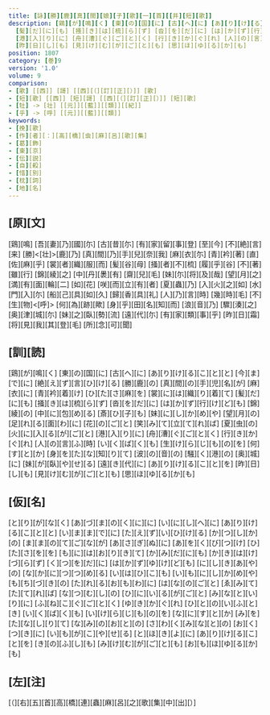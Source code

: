 ```yaml
---
title: [詠][勝][鹿][真][間][娘][子][歌][一][首][[并][短][歌]]
description: [鶏][が][鳴][く] [東][の][国][に] [古][へ][に] [あ][り][け][る][こ][と][と] [今][ま][で][に] [絶][え][ず][言][ひ][け][る] [勝][鹿][の] [真][間][の][手][児][名][が] [麻][衣][に] [青][衿][着][け] [ひ][た][さ][麻][を] [裳][に][は][織][り][着][て]
  [髪][だ][に][も] [掻][き][は][梳][ら][ず] [沓][を][だ][に] [は][か][ず][行][け][ど][も] [錦][綾][の] [中][に][包][め][る] [斎][ひ][子][も] [妹][に][し][か][め][や] [望][月][の] [足][れ][る][面][わ][に] [花][の][ご][と] [笑][み][て][立][て][れ][ば] [夏][虫][の] [火][に][入][る][が][ご][と]
  [港][入][り][に] [舟][漕][ぐ][ご][と][く] [行][き][か][ぐ][れ] [人][の][言][ふ][時] [い][く][ば][く][も] [生][け][ら][じ][も][の][を] [何][す][と][か] [身][を][た][な][知][り][て] [波][の][音][の] [騒][く][港][の] [奥][城][に] [妹][が][臥][や][せ][る] [遠][き][代][に] [あ][り][け][る][こ][と][を]
  [昨][日][し][も] [見][け][む][が][ご][と][も] [思][ほ][ゆ][る][か][も]
position: 1807
category: [巻]9
version: '1.0'
volume: 9
comparison:
- [歌] [[西]] [謌] [[西][（][訂][正][）]] [歌]
- [短][歌] [[西]] [短][謌] [[西][（][訂][正][）]] [短][歌]
- [牡] -> [壮] [[元]][[藍]][[類]][[紀]]
- [乎] -> [呼] [[元]][[藍]][[類]]
keywords:
- [挽][歌]
- [作][者][：][高][橋][虫][麻][呂][歌][集]
- [葛][飾]
- [東][京]
- [伝][説]
- [自][殺]
- [惜][別]
- [枕][詞]
- [地][名]
---
```


## [原][文]

[鶏][鳴] [吾][妻][乃][國][尓] [古][昔][尓] [有][家][留][事][登] [至][今] [不][絶][言][来] [勝]<[壮]>[鹿][乃] [真][間][乃][手][兒][奈][我] [麻][衣][尓] [青][衿][著] [直][佐][麻][乎] [裳][者][織][服][而] [髪][谷][母] [掻][者][不][梳] [履][乎][谷] [不][著][雖][行] [錦][綾][之] [中][丹][褁][有] [齋][兒][毛] [妹][尓][将][及][哉] [望][月][之] [満][有][面][輪][二] [如][花] [咲][而][立][有][者] [夏][蟲][乃] [入][火][之][如] [水][門][入][尓] [船][己][具][如][久] [歸][香][具][礼] [人][乃][言][時] [幾][時][毛] [不][生][物]<[呼]> [何][為][跡][歟] [身][乎][田][名][知][而] [浪][音][乃] [驟][湊][之] [奥][津][城][尓] [妹][之][臥][勢][流] [遠][代][尓] [有][家][類][事][乎] [昨][日][霜] [将][見][我][其][登][毛] [所][念][可][聞]

## [訓][読]

[鶏][が][鳴][く] [東][の][国][に] [古][へ][に] [あ][り][け][る][こ][と][と] [今][ま][で][に] [絶][え][ず][言][ひ][け][る] [勝][鹿][の] [真][間][の][手][児][名][が] [麻][衣][に] [青][衿][着][け] [ひ][た][さ][麻][を] [裳][に][は][織][り][着][て] [髪][だ][に][も] [掻][き][は][梳][ら][ず] [沓][を][だ][に] [は][か][ず][行][け][ど][も] [錦][綾][の] [中][に][包][め][る] [斎][ひ][子][も] [妹][に][し][か][め][や] [望][月][の] [足][れ][る][面][わ][に] [花][の][ご][と] [笑][み][て][立][て][れ][ば] [夏][虫][の] [火][に][入][る][が][ご][と] [港][入][り][に] [舟][漕][ぐ][ご][と][く] [行][き][か][ぐ][れ] [人][の][言][ふ][時] [い][く][ば][く][も] [生][け][ら][じ][も][の][を] [何][す][と][か] [身][を][た][な][知][り][て] [波][の][音][の] [騒][く][港][の] [奥][城][に] [妹][が][臥][や][せ][る] [遠][き][代][に] [あ][り][け][る][こ][と][を] [昨][日][し][も] [見][け][む][が][ご][と][も] [思][ほ][ゆ][る][か][も]

## [仮][名]

[と][り][が][な][く] [あ][づ][ま][の][く][に][に] [い][に][し][へ][に] [あ][り][け][る][こ][と][と] [い][ま][ま][で][に] [た][え][ず][い][ひ][け][る] [か][つ][し][か][の] [ま][ま][の][て][ご][な][が] [あ][さ][ぎ][ぬ][に] [あ][を][く][び][つ][け] [ひ][た][さ][を][を] [も][に][は][お][り][き][て] [か][み][だ][に][も] [か][き][は][け][づ][ら][ず] [く][つ][を][だ][に] [は][か][ず][ゆ][け][ど][も] [に][し][き][あ][や][の] [な][か][に][つ][つ][め][る] [い][は][ひ][こ][も] [い][も][に][し][か][め][や] [も][ち][づ][き][の] [た][れ][る][お][も][わ][に] [は][な][の][ご][と] [ゑ][み][て][た][て][れ][ば] [な][つ][む][し][の] [ひ][に][い][る][が][ご][と] [み][な][と][い][り][に] [ふ][ね][こ][ぐ][ご][と][く] [ゆ][き][か][ぐ][れ] [ひ][と][の][い][ふ][と][き] [い][く][ば][く][も] [い][け][ら][じ][も][の][を] [な][に][す][と][か] [み][を][た][な][し][り][て] [な][み][の][お][と][の] [さ][わ][く][み][な][と][の] [お][く][つ][き][に] [い][も][が][こ][や][せ][る] [と][ほ][き][よ][に] [あ][り][け][る][こ][と][を] [き][の][ふ][し][も] [み][け][む][が][ご][と][も] [お][も][ほ][ゆ][る][か][も]

## [左][注]

[（][右][五][首][高][橋][連][蟲][麻][呂][之][歌][集][中][出][）]
